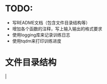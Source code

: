 # TODO:
- 写README文档（包含文件目录结构等）
- 增加各个函数的注释，写上输入输出的格式要求
- 使用logging库来记录训练日志
- 使用tqdm来打印训练进度



# 文件目录结构
\|
